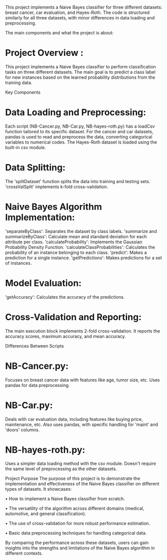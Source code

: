 This project implements a Naive Bayes classifier for three different datasets: breast cancer, car evaluation, and Hayes-Roth. The code is structured similarly for all three datasets, with minor differences in data loading and preprocessing. 

The main components and what the project is about:
# Project Overview :
This project implements a Naive Bayes classifier to perform classification tasks on three different datasets. The main goal is to predict a class label for new instances based on the learned probability distributions from the training data.

Key Components
# Data Loading and Preprocessing:
Each script (NB-Cancer.py, NB-Car.py, NB-hayes-roth.py) has a loadCsv function tailored to its specific dataset.
For the cancer and car datasets, pandas is used to read and preprocess the data, converting categorical variables to numerical codes.
The Hayes-Roth dataset is loaded using the built-in csv module.

# Data Splitting:
The 'splitDataset' function splits the data into training and testing sets.
'crossValSplit' implements k-fold cross-validation.

# Naive Bayes Algorithm Implementation:
'separateByClass': Separates the dataset by class labels.
'summarize and summarizeByClass': Calculate mean and standard deviation for each attribute per class.
'calculateProbability': Implements the Gaussian Probability Density Function.
'calculateClassProbabilities': Calculates the probability of an instance belonging to each class.
'predict': Makes a prediction for a single instance.
'getPredictions': Makes predictions for a set of instances.

# Model Evaluation:
'getAccuracy': Calculates the accuracy of the predictions.

# Cross-Validation and Reporting:
The main execution block implements 2-fold cross-validation.
It reports the accuracy scores, maximum accuracy, and mean accuracy.

Differences Between Scripts
# NB-Cancer.py:
Focuses on breast cancer data with features like age, tumor size, etc.
Uses pandas for data preprocessing.
# NB-Car.py:
Deals with car evaluation data, including features like buying price, maintenance, etc.
Also uses pandas, with specific handling for 'maint' and 'doors' columns.
# NB-hayes-roth.py:
Uses a simpler data loading method with the csv module.
Doesn't require the same level of preprocessing as the other datasets.

Project Purpose
The purpose of this project is to demonstrate the implementation and effectiveness of the Naive Bayes classifier on different types of datasets. It showcases:

• How to implement a Naive Bayes classifier from scratch.

• The versatility of the algorithm across different domains (medical, automotive, and general classification).

• The use of cross-validation for more robust performance estimation.

• Basic data preprocessing techniques for handling categorical data.

By comparing the performance across these datasets, users can gain insights into the strengths and limitations of the Naive Bayes algorithm in different contexts.